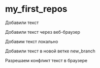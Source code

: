 ﻿# my_first_repos


Добавили текст 


Добавили текст через веб-браузер


Добавим текст локально 

Добавили текст в новой ветке  new_branch


Разрешаем конфликт текст в браузере

